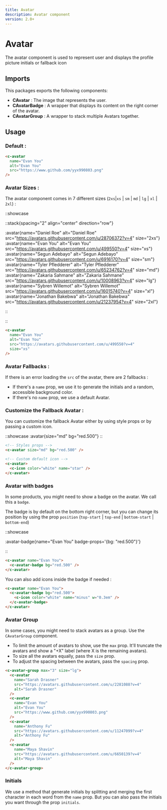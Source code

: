 ```yaml
---
title: Avatar
description: Avatar component
version: 2.0+
---
```


# Avatar

The avatar component is used to represent user and displays the profile picture initials or fallback icon

## Imports

This packages exports the following components:

- **CAvatar** : The image that represents the user.
- **CAvatarBadge** : A wrapper that displays its content on the right corner of the avatar.
- **CAvatarGroup** : A wrapper to stack multiple Avatars together.

## Usage

### Default :

```html
<c-avatar
  name="Evan You"
  alt="Evan You"
  src="https://www.github.com/yyx990803.png"
/>
```

### Avatar Sizes :

The avatar component comes in 7 different sizes (`2xs`|`xs` | `sm` | `md` | `lg` | `xl` | `2xl`) :

::showcase

::stack{spacing="2" align="center" direction="row"}

:avatar{name="Daniel Roe" alt="Daniel Roe" src="https://avatars.githubusercontent.com/u/28706372?v=4" size="2xs"}
:avatar{name="Evan You" alt="Evan You" src="https://avatars.githubusercontent.com/u/499550?v=4" size="xs"}
:avatar{name="Segun Adebayo" alt="Segun Adebayo" src="https://avatars.githubusercontent.com/u/6916170?v=4" size="sm"}
:avatar{name="Tyler Pfledderer" alt="Tyler Pfledderer" src="https://avatars.githubusercontent.com/u/65234762?v=4" size="md"}
:avatar{name="Zakaria Sahmane" alt="Zakaria Sahmane" src="https://avatars.githubusercontent.com/u/10008963?v=4" size="lg"}
:avatar{name="Sybren Willemot" alt="Sybren Willemot" src="https://avatars.githubusercontent.com/u/16015740?v=4" size="xl"}
:avatar{name="Jonathan Bakebwa" alt="Jonathan Bakebwa" src="https://avatars.githubusercontent.com/u/21237954?v=4" size="2xl"}

::

::

```html
<c-avatar
  name="Evan You"
  alt="Evan You"
  src="https://avatars.githubusercontent.com/u/499550?v=4"
  size="xs"
/>
```

### Avatar Fallbacks :

If there is an error loading the `src` of the avatar, there are 2 fallbacks :

- If there's a `name` prop, we use it to generate the initials and a random, accessible background color.
- If there's no `name` prop, we use a default Avatar.

### Customize the Fallback Avatar :

You can customize the fallback Avatar either by using style props or by passing a custom icon.

::showcase
:avatar{size="md" bg="red.500"}
::

```html
<!-- Styles props -->
<c-avatar size="md" bg="red.500" />

<!-- Custom default icon -->
<c-avatar>
  <c-icon color="white" name="star" />
</c-avatar>
```

### Avatar with badges

In some products, you might need to show a badge on the avatar. We call this a `badge`.

The badge is by default on the bottom right corner, but you can change its position by using the prop `position` (`top-start` | `top-end` | `bottom-start` | `bottom-end`)

::showcase

:avatar-badge{name="Evan You" badge-props='{bg: "red.500"}'}

::


```html
<c-avatar name="Evan You">
  <c-avatar-badge bg="red.500" />
</c-avatar>
```

You can also add icons inside the badge if needed :

```html
<c-avatar name="Evan You">
  <c-avatar-badge bg="red.500">
    <c-icon color="white" name="minus" w="0.3em" />
  </c-avatar-badge>
</c-avatar>
```

### Avatar Group

In some cases, you might need to stack avatars as a group. Use the `CAvatarGroup` component.

- To limit the amount of avatars to show, use the `max` prop. It'll truncate the avatars and show a "+X" label (where X is the remaining avatars).
- To size all the avatars equally, pass the `size` prop.
- To adjust the spacing between the avatars, pass the `spacing` prop.

```html
<c-avatar-group max="3" size="lg">
  <c-avatar
    name="Sarah Drasner"
    src="https://avatars.githubusercontent.com/u/2281088?v=4"
    alt="Sarah Drasner"
  />
  <c-avatar
    name="Evan You"
    alt="Evan You"
    src="https://www.github.com/yyx990803.png"
  />
  <c-avatar
    name="Anthony Fu"
    src="https://avatars.githubusercontent.com/u/11247099?v=4"
    alt="Anthony Fu"
  />
  <c-avatar
    name="Maya Shavin"
    src="https://avatars.githubusercontent.com/u/6650139?v=4"
    alt="Maya Shavin"
  />
</c-avatar-group>
```

### Initials

We use a method that generate initials by splitting and merging the first character in each word from the `name` prop. But you can also pass the initials you want through the prop `initials`.
